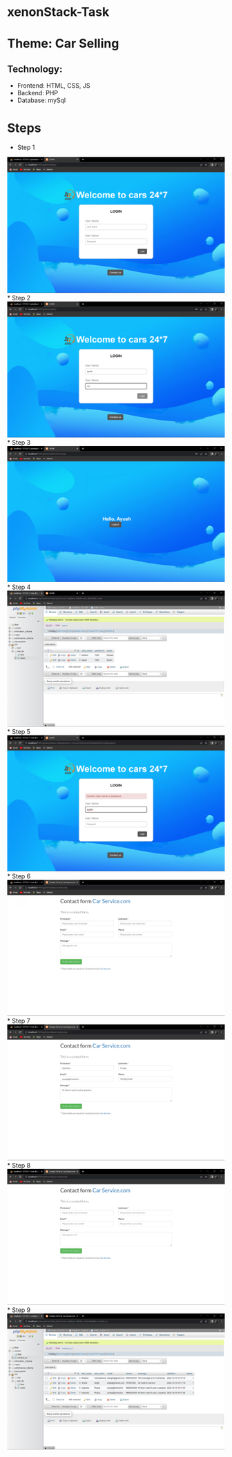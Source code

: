 # xenonStack-Task
<h1>Theme: Car Selling</h1>

<h2>Technology:</h2>
<ul>
  <li>Frontend: HTML, CSS, JS</li>
  <li>Backend: PHP</li>
  <li>Database: mySql</li>
</ul>

# Steps
  * Step 1
<img src="/src/step1.png" alt="ss " >
  * Step 2
<img src="/src/step2.png" alt="ss " >
  * Step 3
<img src="/src/step3.png" alt="ss " >
  * Step 4
<img src="/src/step4.png" alt="ss " >
  * Step 5
<img src="/src/step5.png" alt="ss " >
  * Step 6
<img src="/src/step6.png" alt="ss " >
  * Step 7
<img src="/src/step7.png" alt="ss " >
  * Step 8
<img src="/src/step8.png" alt="ss " >
  * Step 9
<img src="/src/step9.png" alt="ss " >

